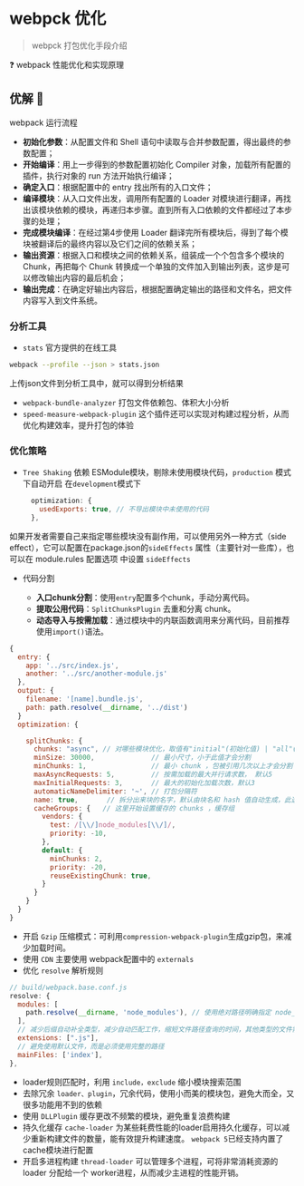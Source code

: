 # webpck 优化

> webpck 打包优化手段介绍

❓ webpack 性能优化和实现原理

## 优解 🚀

webpack 运行流程

- **初始化参数**：从配置文件和 Shell 语句中读取与合并参数配置，得出最终的参数配置；
- **开始编译**：用上一步得到的参数配置初始化 Compiler 对象，加载所有配置的插件，执行对象的 run 方法开始执行编译；
- **确定入口**：根据配置中的 entry 找出所有的入口文件；
- **编译模块**：从入口文件出发，调用所有配置的 Loader 对模块进行翻译，再找出该模块依赖的模块，再递归本步骤。直到所有入口依赖的文件都经过了本步骤的处理；
- **完成模块编译**：在经过第4步使用 Loader 翻译完所有模块后，得到了每个模块被翻译后的最终内容以及它们之间的依赖关系；
- **输出资源**：根据入口和模块之间的依赖关系，组装成一个个包含多个模块的 Chunk，再把每个 Chunk 转换成一个单独的文件加入到输出列表，这步是可以修改输出内容的最后机会；
- **输出完成**：在确定好输出内容后，根据配置确定输出的路径和文件名，把文件内容写入到文件系统。

### 分析工具

- `stats` 官方提供的在线工具

```bash
webpack --profile --json > stats.json
```

上传json文件到分析工具中，就可以得到分析结果

- `webpack-bundle-analyzer` 打包文件依赖包、体积大小分析
- `speed-measure-webpack-plugin` 这个插件还可以实现对构建过程分析，从而优化构建效率，提升打包的体验

### 优化策略

- `Tree Shaking` 依赖 ESModule模块，剔除未使用模块代码，`production` 模式下自动开启
  在`development`模式下

  ```js
    optimization: {
      usedExports: true, // 不导出模块中未使用的代码
    },
  ```

如果开发者需要自己来指定哪些模块没有副作用，可以使用另外一种方式（side effect），它可以配置在package.json的`sideEffects` 属性（主要针对一些库），也可以在 module.rules 配置选项 中设置 `sideEffects`

- 代码分割

  - **入口chunk分割**：使用`entry`配置多个chunk，手动分离代码。
  - **提取公用代码**：`SplitChunksPlugin` 去重和分离 chunk。
  - **动态导入与按需加载**：通过模块中的内联函数调用来分离代码，目前推荐使用`import()`语法。

```js
{
  entry: {
    app: '../src/index.js',
    another: '../src/another-module.js'
  },
  output: {
    filename: '[name].bundle.js',
    path: path.resolve(__dirname, '../dist')
  }
  optimization: {

    splitChunks: {
      chunks: "async", // 对哪些模块优化，取值有"initial"(初始化值) | "all"(所有，推荐) | "async" (动态导入，默认) | 函数
      minSize: 30000,              // 最小尺寸，小于此值才会分割
      minChunks: 1,                // 最小 chunk ，包被引用几次以上才会分割
      maxAsyncRequests: 5,         // 按需加载的最大并行请求数， 默认5
      maxInitialRequests: 3,       // 最大的初始化加载次数，默认3
      automaticNameDelimiter: '~', // 打包分隔符
      name: true,       // 拆分出来块的名字，默认由块名和 hash 值自动生成，此选项可接收 function
      cacheGroups: {   // 这里开始设置缓存的 chunks ，缓存组
        vendors: {
          test: /[\\/]node_modules[\\/]/,
          priority: -10,
        },
        default: {
          minChunks: 2,
          priority: -20,
          reuseExistingChunk: true,
        }
      }
    }
  }
}
```

- 开启 `Gzip` 压缩模式：可利用`compression-webpack-plugin`生成gzip包，来减少加载时间。
- 使用 `CDN` 主要使用 webpack配置中的 `externals`
- 优化 `resolve` 解析规则

```js
// build/webpack.base.conf.js
resolve: {
  modules: [
    path.resolve(__dirname, 'node_modules'), // 使用绝对路径明确指定 node_modules
  ],
  // 减少后缀自动补全类型，减少自动匹配工作，缩短文件路径查询的时间，其他类型的文件需要在引入时指定后缀名
  extensions: [".js"],
  // 避免使用默认文件，而是必须使用完整的路径
  mainFiles: ['index'],
},
```

- loader规则匹配时，利用 `include，exclude` 缩小模块搜索范围
- 去除冗余 `loader、plugin`，冗余代码，使用小而美的模块包，避免大而全，又很多功能用不到的依赖
- 使用 `DLLPlugin` 缓存更改不频繁的模块，避免重复浪费构建
- 持久化缓存 `cache-loader` 为某些耗费性能的loader启用持久化缓存，可以减少重新构建文件的数量，能有效提升构建速度。 `webpack 5`已经支持内置了cache模块进行配置
- 开启多进程构建 `thread-loader` 可以管理多个进程，可将非常消耗资源的 loader 分配给一个 worker进程，从而减少主进程的性能开销。
